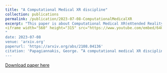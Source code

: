 ```yaml
---
title: "A Computational Medical XR discipline"
collection: publications
permalink: /publication/2023-07-08-ComputationalMedicalXR
excerpt: "This paper is about Computational Medical XR(eXtended Reality) which brings together life sciences and neuroscience with mathematics, engineering, and computer science. It unifies computational science (scientific-neural computing) with intelligent extended reality and spatial computing for the medical field.<br/><img src='/images/ComputationalMedicalXR-small.jpg' height="300">
<iframe width="560" height="315" src="https://www.youtube.com/embed/64C9cS5WZPs" title="YouTube video player" frameborder="0" allow="accelerometer; autoplay; clipboard-write; encrypted-media; gyroscope; picture-in-picture; web-share" allowfullscreen></iframe>
"
date: 2023-07-08
venue: 'arxiv.org'
paperurl: 'https://arxiv.org/abs/2108.04136'
citation: 'Papagiannakis, George. “A computational medical XR discipline.” ArXiv abs/2108.04136v3 (2023): n. pag.'
---
```



[Download paper here](https://arxiv.org/pdf/2108.04136.pdf)
